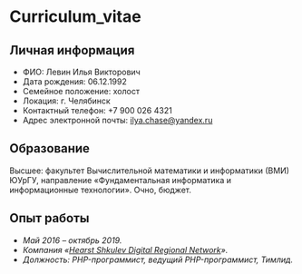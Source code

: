 # Curriculum_vitae
## Личная информация
- ФИО: Левин Илья Викторович
- Дата рождения: 06.12.1992
- Семейное положение: холост
- Локация: г. Челябинск
- Контактный телефон: +7 900 026 4321
- Адрес электронной почты: ilya.chase@yandex.ru

## Образование
Высшее: факультет Вычислительной математики и информатики (ВМИ) ЮУрГУ, направление «Фундаментальная информатика и информационные технологии». Очно, бюджет.

## Опыт работы
- *Май  2016 – октябрь  2019.*
- *Компания «[Hearst Shkulev Digital Regional Network](http://www.hearst-shkulev-media.ru/projects/rn/)».*
- *Должность: PHP-программист, ведущий PHP-программист, Тимлид.*
